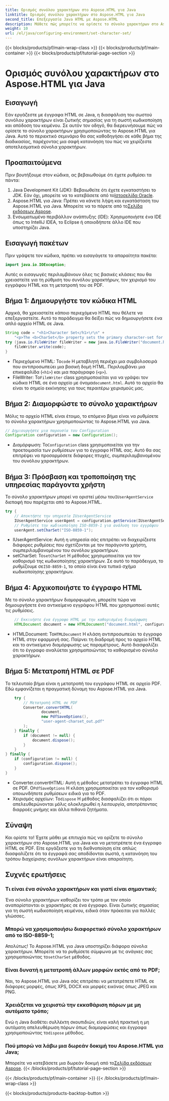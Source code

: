```yaml
---
title: Ορισμός συνόλου χαρακτήρων στο Aspose.HTML για Java
linktitle: Ορισμός συνόλου χαρακτήρων στο Aspose.HTML για Java
second_title: Επεξεργασία Java HTML με Aspose.HTML
description: Μάθετε πώς μπορείτε να ορίσετε το σύνολο χαρακτήρων στο Aspose.HTML για Java και να μετατρέψετε HTML σε PDF σε αυτόν τον οδηγό βήμα προς βήμα. Διασφαλίστε τη σωστή κωδικοποίηση και απόδοση κειμένου.
weight: 10
url: /el/java/configuring-environment/set-character-set/
---
```


{{< blocks/products/pf/main-wrap-class >}}
{{< blocks/products/pf/main-container >}}
{{< blocks/products/pf/tutorial-page-section >}}

# Ορισμός συνόλου χαρακτήρων στο Aspose.HTML για Java

## Εισαγωγή
Εάν εργάζεστε με έγγραφα HTML σε Java, η διασφάλιση του σωστού συνόλου χαρακτήρων είναι ζωτικής σημασίας για τη σωστή κωδικοποίηση και απόδοση του κειμένου. Σε αυτόν τον οδηγό, θα διερευνήσουμε πώς να ορίσετε το σύνολο χαρακτήρων χρησιμοποιώντας το Aspose.HTML για Java. Αυτό το περιεκτικό σεμινάριο θα σας καθοδηγήσει σε κάθε βήμα της διαδικασίας, παρέχοντας μια σαφή κατανόηση του πώς να χειρίζεστε αποτελεσματικά σύνολα χαρακτήρων.
## Προαπαιτούμενα
Πριν βουτήξουμε στον κώδικα, ας βεβαιωθούμε ότι έχετε ρυθμίσει τα πάντα:
1.  Java Development Kit (JDK): Βεβαιωθείτε ότι έχετε εγκαταστήσει το JDK. Εάν όχι, μπορείτε να το κατεβάσετε από το[Ιστοσελίδα Oracle](https://www.oracle.com/java/technologies/javase-downloads.html).
2.  Aspose.HTML για Java: Πρέπει να κάνετε λήψη και εγκατάσταση του Aspose.HTML για Java. Μπορείτε να το πάρετε από το[Σελίδα εκδόσεων Aspose](https://releases.aspose.com/html/java/).
3. Ενσωματωμένο περιβάλλον ανάπτυξης (IDE): Χρησιμοποιήστε ένα IDE όπως το IntelliJ IDEA, το Eclipse ή οποιοδήποτε άλλο IDE που υποστηρίζει Java.

## Εισαγωγή πακέτων
Πριν γράψετε τον κώδικα, πρέπει να εισαγάγετε τα απαραίτητα πακέτα:
```java
import java.io.IOException;
```
Αυτές οι εισαγωγές περιλαμβάνουν όλες τις βασικές κλάσεις που θα χρειαστείτε για τη ρύθμιση του συνόλου χαρακτήρων, τον χειρισμό του εγγράφου HTML και τη μετατροπή του σε PDF.

## Βήμα 1: Δημιουργήστε τον κώδικα HTML
Αρχικά, θα χρειαστείτε κάποιο περιεχόμενο HTML που θέλετε να επεξεργαστείτε. Αυτό το παράδειγμα θα δείξει πώς να δημιουργήσετε ένα απλό αρχείο HTML σε Java.
```java
String code = "<h1>Character Set</h1>\r\n" +
    "<p>The <b>CharSet</b> property sets the primary character-set for a document.</p>\r\n";
try (java.io.FileWriter fileWriter = new java.io.FileWriter("document.html")) {
    fileWriter.write(code);
}
```

-  Περιεχόμενο HTML: Το`code` Η μεταβλητή περιέχει μια συμβολοσειρά που αντιπροσωπεύει μια βασική δομή HTML. Περιλαμβάνει μια επικεφαλίδα (`<h1>`) και μια παράγραφο (`<p>`).
-  FileWriter: Το`FileWriter` class χρησιμοποιείται για να γράψει τον κώδικα HTML σε ένα αρχείο με όνομα`document.html`. Αυτό το αρχείο θα είναι το σημείο εκκίνησης για τους περαιτέρω χειρισμούς μας.
## Βήμα 2: Διαμορφώστε το σύνολο χαρακτήρων
Μόλις το αρχείο HTML είναι έτοιμο, το επόμενο βήμα είναι να ρυθμίσετε το σύνολο χαρακτήρων χρησιμοποιώντας το Aspose.HTML για Java.
```java
// Δημιουργήστε μια παρουσία του Configuration
Configuration configuration = new Configuration();
```

-  Διαμόρφωση: Το`Configuration` class χρησιμοποιείται για την προετοιμασία των ρυθμίσεων για το έγγραφο HTML σας. Αυτό θα σας επιτρέψει να προσαρμόσετε διάφορες πτυχές, συμπεριλαμβανομένου του συνόλου χαρακτήρων.
## Βήμα 3: Πρόσβαση και τροποποίηση της υπηρεσίας παράγοντα χρήστη
 Το σύνολο χαρακτήρων μπορεί να οριστεί μέσω του`IUserAgentService` διεπαφή που παρέχεται από το Aspose.HTML.

```java
try {
    // Αποκτήστε την υπηρεσία IUserAgentService
    IUserAgentService userAgent = configuration.getService(IUserAgentService.class);
    // Ρυθμίστε την κωδικοποίηση ISO-8859-1 για ανάλυση του εγγράφου
    userAgent.setCharSet("ISO-8859-1");
```

- IUserAgentService: Αυτή η υπηρεσία σάς επιτρέπει να διαχειρίζεστε διάφορες ρυθμίσεις που σχετίζονται με τον παράγοντα χρήστη, συμπεριλαμβανομένου του συνόλου χαρακτήρων.
-  setCharSet: Το`setCharSet` Η μέθοδος χρησιμοποιείται για τον καθορισμό της κωδικοποίησης χαρακτήρων. Σε αυτό το παράδειγμα, το ρυθμίζουμε σε`ISO-8859-1`, το οποίο είναι ένα τυπικό σχήμα κωδικοποίησης χαρακτήρων.
## Βήμα 4: Αρχικοποιήστε το έγγραφο HTML
Με το σύνολο χαρακτήρων διαμορφωμένο, μπορείτε τώρα να δημιουργήσετε ένα αντικείμενο εγγράφου HTML που χρησιμοποιεί αυτές τις ρυθμίσεις.

```java
    // Εκκινήστε ένα έγγραφο HTML με την καθορισμένη διαμόρφωση
    HTMLDocument document = new HTMLDocument("document.html", configuration);
```

-  HTMLDocument: Το`HTMLDocument` Η κλάση αντιπροσωπεύει το έγγραφο HTML στην εφαρμογή σας. Παίρνει τη διαδρομή προς το αρχείο HTML και το αντικείμενο διαμόρφωσης ως παραμέτρους. Αυτό διασφαλίζει ότι το έγγραφο αναλύεται χρησιμοποιώντας το καθορισμένο σύνολο χαρακτήρων.
## Βήμα 5: Μετατροπή HTML σε PDF
Το τελευταίο βήμα είναι η μετατροπή του εγγράφου HTML σε αρχείο PDF. Εδώ εμφανίζεται η πραγματική δύναμη του Aspose.HTML για Java.

```java
    try {
        // Μετατροπή HTML σε PDF
        Converter.convertHTML(
                document,
                new PdfSaveOptions(),
                "user-agent-charset_out.pdf"
        );
    } finally {
        if (document != null) {
            document.dispose();
        }
    }
} finally {
    if (configuration != null) {
        configuration.dispose();
    }
}
```

-  Converter.convertHTML: Αυτή η μέθοδος μετατρέπει το έγγραφο HTML σε PDF. Ο`PdfSaveOptions` Η κλάση χρησιμοποιείται για τον καθορισμό οποιωνδήποτε ρυθμίσεων ειδικά για το PDF.
-  Χειρισμός αρχείων: Το`dispose` Η μέθοδος διασφαλίζει ότι οι πόροι απελευθερώνονται μόλις ολοκληρωθεί η λειτουργία, αποτρέποντας διαρροές μνήμης και άλλα πιθανά ζητήματα.

## Σύναψη
Και ορίστε το! Έχετε μάθει με επιτυχία πώς να ορίζετε το σύνολο χαρακτήρων στο Aspose.HTML για Java και να μετατρέπετε ένα έγγραφο HTML σε PDF. Είτε εργάζεστε για τη διεθνοποίηση είτε απλώς διασφαλίζετε ότι τα έγγραφά σας αποδίδονται σωστά, η κατανόηση του τρόπου διαχείρισης συνόλων χαρακτήρων είναι απαραίτητη.

## Συχνές ερωτήσεις
### Τι είναι ένα σύνολο χαρακτήρων και γιατί είναι σημαντικό;  
Ένα σύνολο χαρακτήρων καθορίζει τον τρόπο με τον οποίο αναπαρίστανται οι χαρακτήρες σε ένα έγγραφο. Είναι ζωτικής σημασίας για τη σωστή κωδικοποίηση κειμένου, ειδικά όταν πρόκειται για πολλές γλώσσες.
### Μπορώ να χρησιμοποιήσω διαφορετικό σύνολο χαρακτήρων από το ISO-8859-1;  
 Απολύτως! Το Aspose.HTML για Java υποστηρίζει διάφορα σύνολα χαρακτήρων. Μπορείτε να το ρυθμίσετε σύμφωνα με τις ανάγκες σας χρησιμοποιώντας το`setCharSet` μέθοδος.
### Είναι δυνατή η μετατροπή άλλων μορφών εκτός από το PDF;  
Ναι, το Aspose.HTML για Java σάς επιτρέπει να μετατρέπετε HTML σε διάφορες μορφές, όπως XPS, DOCX και μορφές εικόνας όπως JPEG και PNG.
### Χρειάζεται να χειριστώ την εκκαθάριση πόρων με μη αυτόματο τρόπο;  
 Ενώ η Java διαθέτει συλλέκτη σκουπιδιών, είναι καλή πρακτική η μη αυτόματη απελευθέρωση πόρων όπως διαμορφώσεις και έγγραφα χρησιμοποιώντας το`dispose` μέθοδος.
### Πού μπορώ να λάβω μια δωρεάν δοκιμή του Aspose.HTML για Java;  
 Μπορείτε να κατεβάσετε μια δωρεάν δοκιμή από το[Σελίδα εκδόσεων Aspose](https://releases.aspose.com/).
{{< /blocks/products/pf/tutorial-page-section >}}

{{< /blocks/products/pf/main-container >}}
{{< /blocks/products/pf/main-wrap-class >}}

{{< blocks/products/products-backtop-button >}}
